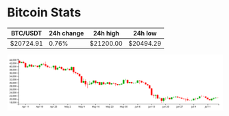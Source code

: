 # Bitcoin Stats

BTC/USDT|24h change|24h high|24h low|
|---|---|---|---|
|$20724.91|0.76%|$21200.00|$20494.29|

<img src="./chart.svg">
